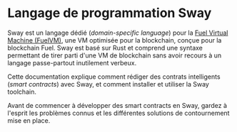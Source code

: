 # Langage de programmation Sway

Sway est un langage dédié (*domain-specific language*) pour la <a href="https://github.com/FuelLabs/fuel-specs" target="_blank">Fuel Virtual Machine (FuelVM)</a>, une VM optimisée pour la blockchain, conçue pour la blockchain Fuel. Sway est basé sur Rust et comprend une syntaxe permettant de tirer parti d'une VM de blockchain sans avoir recours à un langage passe-partout inutilement verbeux.

Cette documentation explique comment rédiger des contrats intelligents (*smart contracts*) avec Sway, et comment installer et utiliser la Sway toolchain.

Avant de commencer à développer des smart contracts en Sway, gardez à l'esprit les problèmes connus et les différentes solutions de contournement mise en place.